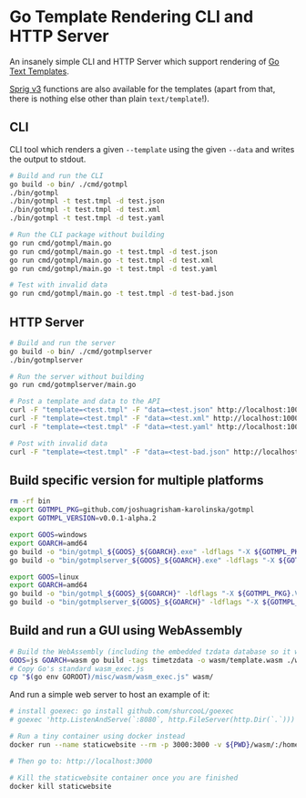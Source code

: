 # Go Template Rendering CLI and HTTP Server

An insanely simple CLI and HTTP Server which support rendering of [Go Text Templates](https://pkg.go.dev/text/template).

[Sprig v3](https://github.com/Masterminds/sprig) functions are also available for the templates (apart from that, there is nothing else other than plain `text/template`!).

## CLI

CLI tool which renders a given `--template` using the given `--data` and writes the output to stdout.

```sh
# Build and run the CLI
go build -o bin/ ./cmd/gotmpl
./bin/gotmpl
./bin/gotmpl -t test.tmpl -d test.json
./bin/gotmpl -t test.tmpl -d test.xml
./bin/gotmpl -t test.tmpl -d test.yaml

# Run the CLI package without building
go run cmd/gotmpl/main.go
go run cmd/gotmpl/main.go -t test.tmpl -d test.json
go run cmd/gotmpl/main.go -t test.tmpl -d test.xml
go run cmd/gotmpl/main.go -t test.tmpl -d test.yaml

# Test with invalid data
go run cmd/gotmpl/main.go -t test.tmpl -d test-bad.json
```

## HTTP Server

```sh
# Build and run the server
go build -o bin/ ./cmd/gotmplserver
./bin/gotmplserver

# Run the server without building
go run cmd/gotmplserver/main.go

# Post a template and data to the API
curl -F "template=<test.tmpl" -F "data=<test.json" http://localhost:10000/gotmpl
curl -F "template=<test.tmpl" -F "data=<test.xml" http://localhost:10000/gotmpl
curl -F "template=<test.tmpl" -F "data=<test.yaml" http://localhost:10000/gotmpl

# Post with invalid data
curl -F "template=<test.tmpl" -F "data=<test-bad.json" http://localhost:10000/gotmpl
```

## Build specific version for multiple platforms

```sh
rm -rf bin
export GOTMPL_PKG=github.com/joshuagrisham-karolinska/gotmpl
export GOTMPL_VERSION=v0.0.1-alpha.2

export GOOS=windows
export GOARCH=amd64
go build -o "bin/gotmpl_${GOOS}_${GOARCH}.exe" -ldflags "-X ${GOTMPL_PKG}.Version=${GOTMPL_VERSION}" ./cmd/gotmpl
go build -o "bin/gotmplserver_${GOOS}_${GOARCH}.exe" -ldflags "-X ${GOTMPL_PKG}.Version=${GOTMPL_VERSION}" ./cmd/gotmplserver

export GOOS=linux
export GOARCH=amd64
go build -o "bin/gotmpl_${GOOS}_${GOARCH}" -ldflags "-X ${GOTMPL_PKG}.Version=${GOTMPL_VERSION}" ./cmd/gotmpl
go build -o "bin/gotmplserver_${GOOS}_${GOARCH}" -ldflags "-X ${GOTMPL_PKG}.Version=${GOTMPL_VERSION}" ./cmd/gotmplserver
```

## Build and run a GUI using WebAssembly

```sh
# Build the WebAssembly (including the embedded tzdata database so it will work in the browser; see: https://pkg.go.dev/time/tzdata)
GOOS=js GOARCH=wasm go build -tags timetzdata -o wasm/template.wasm ./wasm/main.go
# Copy Go's standard wasm_exec.js
cp "$(go env GOROOT)/misc/wasm/wasm_exec.js" wasm/
```

And run a simple web server to host an example of it:

```sh
# install goexec: go install github.com/shurcooL/goexec
# goexec 'http.ListenAndServe(`:8080`, http.FileServer(http.Dir(`.`)))'

# Run a tiny container using docker instead
docker run --name staticwebsite --rm -p 3000:3000 -v ${PWD}/wasm/:/home/static/:ro lipanski/docker-static-website:latest

# Then go to: http://localhost:3000

# Kill the staticwebsite container once you are finished
docker kill staticwebsite
```
